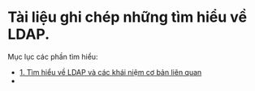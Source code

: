 # Tài liệu ghi chép những tìm hiểu về LDAP.

Mục lục các phần tìm hiểu:
- [1. Tìm hiểu về LDAP và các khái niệm cơ bản liên quan](./Introduction-to-LDAP.md)
- 